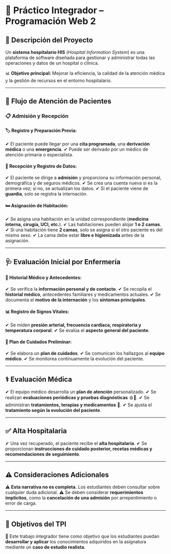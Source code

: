 # 🏥 Práctico Integrador – Programación Web 2

## 📌 Descripción del Proyecto

Un **sistema hospitalario HIS** (*Hospital Information System*) es una plataforma de software diseñada para gestionar y administrar todas las operaciones y datos de un hospital o clínica. 

📊 **Objetivo principal:** Mejorar la eficiencia, la calidad de la atención médica y la gestión de recursos en el entorno hospitalario.

---

## 🔄 Flujo de Atención de Pacientes

### 📋 Admisión y Recepción

#### 🏷️ Registro y Preparación Previa:
✔ El paciente puede llegar por una **cita programada**, una **derivación médica** o una **emergencia**.
✔ Puede ser derivado por un médico de atención primaria o especialista.

#### 🏥 Recepción y Registro de Datos:
✔ El paciente se dirige a **admisión** y proporciona su información personal, demográfica y de seguros médicos.
✔ Se crea una cuenta nueva si es la primera vez; si no, se actualizan los datos.
✔ Si el paciente viene de **guardia**, solo se registra la internación.

#### 🛏️ Asignación de Habitación:
✔ Se asigna una habitación en la unidad correspondiente (**medicina interna, cirugía, UCI, etc.**).
✔ Las habitaciones pueden alojar **1 o 2 camas**.
✔ Si una habitación tiene **2 camas**, solo se asigna si el otro paciente es del mismo sexo.
✔ La cama debe estar **libre e higienizada** antes de la asignación.

---

## 🩺 Evaluación Inicial por Enfermería

#### 📜 Historial Médico y Antecedentes:
✔ Se verifica la **información personal y de contacto**.
✔ Se recopila el **historial médico**, antecedentes familiares y medicamentos actuales.
✔ Se documenta el **motivo de la internación** y los **síntomas principales**.

#### 📊 Registro de Signos Vitales:
✔ Se miden **presión arterial, frecuencia cardíaca, respiratoria y temperatura corporal**.
✔ Se evalúa el **aspecto general del paciente**.

#### 🏥 Plan de Cuidados Preliminar:
✔ Se elabora un **plan de cuidados**.
✔ Se comunican los hallazgos al **equipo médico**.
✔ Se monitorea continuamente la evolución del paciente.

---

## ⚕️ Evaluación Médica

✔ El equipo médico desarrolla un **plan de atención** personalizado.
✔ Se realizan **evaluaciones periódicas y pruebas diagnósticas** 🩸🩻.
✔ Se administran **tratamientos, terapias y medicamentos** 💊.
✔ Se ajusta el **tratamiento según la evolución del paciente**.

---

## ✅ Alta Hospitalaria

✔ Una vez recuperado, el paciente recibe el **alta hospitalaria**.
✔ Se proporcionan **instrucciones de cuidado posterior, recetas médicas y recomendaciones de seguimiento**.

---

## ⚠️ Consideraciones Adicionales

⚠ **Esta narrativa no es completa.** Los estudiantes deben consultar sobre cualquier duda adicional.
⚠ Se deben considerar **requerimientos implícitos**, como la **cancelación de una admisión** por arrepentimiento o error de carga.

---

## 🎯 Objetivos del TPI

📌 Este trabajo integrador tiene como objetivo que los estudiantes puedan **desarrollar y aplicar** los conocimientos adquiridos en la asignatura mediante un **caso de estudio realista**.
